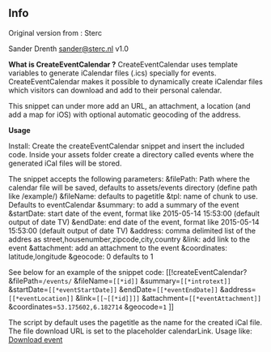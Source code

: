 ## Info
Original version from :
Sterc

Sander Drenth <sander@sterc.nl> v1.0  

**What is CreateEventCalendar ?**
CreateEventCalendar uses template variables to generate iCalendar files (.ics) specially for events. CreateEventCalendar makes it possible to dynamically create iCalendar files which visitors can download and add to their personal calendar.

This snippet can under more add an URL, an attachment, a location (and add a map for iOS) with optional automatic geocoding of the address.

**Usage**

Install:
Create the createEventCalendar snippet and insert the included code. Inside your assets folder create a directory called events where the generated iCal files will be stored.

The snippet accepts the following parameters:
&filePath: Path where the calendar file will be saved, defaults to assets/events directory (define path like /example/)
&fileName: defaults to pagetitle
&tpl: name of chunk to use. Defaults to eventCalendar
&summary: to add a summary of the event
&startDate: start date of the event, format like 2015-05-14 15:53:00 (default output of date TV)
&endDate: end date of the event, format like 2015-05-14 15:53:00 (default output of date TV)
&address: comma delimited list of the addres as street,housenumber,zipcode,city,country
&link: add link to the event
&attachment: add an attachment to the event
&coordinates: latitude,longitude
&geocode: 0 defaults to 1

See below for an example of the snippet code:
[[!createEventCalendar?
    &filePath=`/events/`
    &fileName=`[[*id]]`
    &summary=`[[*introtext]]`
    &startDate=`[[*eventStartDate]]`
    &endDate=`[[*eventEndDate]]`
    &address=`[[*eventLocation]]`
    &link=`[[~[[*id]]]]`
    &attachment=`[[*eventAttachment]]`
    &coordinates=`53.175602,6.182714`
    &geocode=`1`
]]

The script by default uses the pagetitle as the name for the created iCal file. The file download URL is set to the placeholder calendarLink.
Usage like:
<a href="[[+calendarLink]]">Download event</a>
